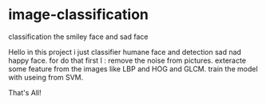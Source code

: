 # image-classification
classification the smiley face and sad face

Hello 
in this project i just classifier humane face and detection sad nad happy face.
for do that first I :
remove the noise from pictures.
exteracte some feature from the images like LBP and HOG and GLCM.
train the model with useing from SVM.

That's All!
